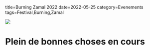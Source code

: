 title=Burning Zamal 2022
date=2022-05-25
category=Evenements
tags=Festival,Burning,Zamal

<div class="row">
  <div class="col-lg-3"></div>
    <div class="col-lg-6">
      <img src="/assets/img/photo_zamal_couche_de_soleil_SD.jpg">
    </div>
  <div class="col-lg-3"></div>
</div>

# Plein de bonnes choses en cours
